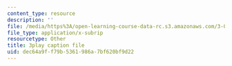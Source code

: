 ```yaml
---
content_type: resource
description: ''
file: /media/https%3A/open-learning-course-data-rc.s3.amazonaws.com/3-091sc-introduction-to-solid-state-chemistry-fall-2010/dec64a9ff79b5361986a7bf620bf9d22_FRgckt9lDQ8.vtt
file_type: application/x-subrip
resourcetype: Other
title: 3play caption file
uid: dec64a9f-f79b-5361-986a-7bf620bf9d22
---
```


